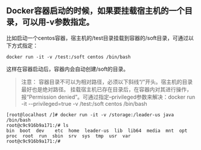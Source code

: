 ## Docker容器启动的时候，如果要挂载宿主机的一个目录，可以用-v参数指定。 

比如启动一个centos容器，宿主机的/test目录挂载到容器的/soft目录，可通过以下方式指定：
```
docker run -it -v /test:/soft centos /bin/bash 
```
这样在容器启动后，容器内会自动创建/soft的目录。

>注意： 
容器目录不可以为相对路径，必须以下斜线“/”开头。宿主机的目录最好也是绝对路径。 
挂载宿主机已存在目录后，在容器内对其进行操作，报“Permission denied”。可通过指定–privileged参数来解决：docker run -it --privileged=true -v /test:/soft centos /bin/bash

```
[root@localhost /]# docker run -it -v /storage:/leader-us java /bin/bash
root@c9c916b9a171:/# ls
bin  boot  dev    etc  home  leader-us  lib  lib64  media  mnt  opt  proc  root  run  sbin  srv  sys  tmp  usr  var
root@c9c916b9a171:/# 
```